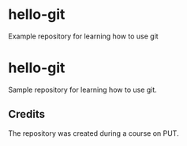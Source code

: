 # hello-git
Example repository for learning how to use git
# hello-git

Sample repository for learning how to use git.

## Credits

The repository was created during a course on PUT.
